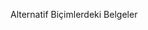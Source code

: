 <Token xmlns:xlink="http://www.w3.org/1999/xlink">Alternatif Biçimlerdeki Belgeler</Token>

<!--HONumber=Jul16_HO3-->


